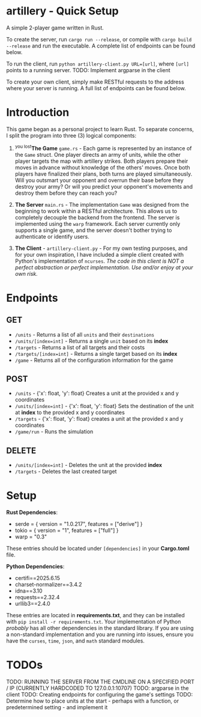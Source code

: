 # artillery - Quick Setup
A simple 2-player game written in Rust.

To create the server, run `cargo run --release`, or compile with `cargo build --release` and run the executable. A complete list of endpoints can be found below.

To run the client, run `python artillery-client.py URL=[url]`, where `[url]` points to a running server. TODO: Implement argparse in the client

To create your own client, simply make RESTful requests to the address where your server is running. A full list of endpoints can be found below.

# Introduction
This game began as a personal project to learn Rust. To separate concerns, I split the program into three (3) logical components:
1. <sup>you lost</sup>**The Game** `game.rs` - Each game is represented by an instance of the `Game` struct. One player directs an army of units, while the other player targets the map with artillery strikes. Both players prepare their moves in advance without knowledge of the others' moves. Once both players have finalized their plans, both turns are played simultaneously. Will you outsmart your opponent and overrun their base before they destroy your army? Or will you predict your opponent's movements and destroy them before they can reach you?

2. **The Server** `main.rs` - The implementation `Game` was designed from the beginning to work within a RESTful architecture. This allows us to completely decouple the backend from the frontend. The server is implemented using the `warp` framework. Each server currently only supports a single game, and the server doesn't bother trying to authenticate or identify users.

3. **The Client** - `artillery-client.py` - For my own testing purposes, and for your own inspiration, I have included a simple client created with Python's implementation of `ncurses`. *The code in this client is NOT a perfect abstraction or perfect implementation. Use and/or enjoy at your own risk.*

# Endpoints
## GET
- `/units` - Returns a list of all `units` and their `destinations`
- `/units/[index=int]` - Returns a single `unit` based on its **index**
- `/targets` - Returns a list of all targets and their costs
- `/targets/[index=int]` - Returns a single target based on its **index**
- `/game` - Returns all of the configuration information for the game

## POST
- `/units` - {'x': float, 'y': float} Creates a unit at the provided x and y coordinates
- `/units/[index=int]` - {'x': float, 'y': float} Sets the destination of the unit at **index** to the provided x and y coordinates
- `/targets` - {'x': float, 'y': float} creates a unit at the provided x and y coordinates
- `/game/run` - Runs the simulation

## DELETE
- `/units/[index=int]` - Deletes the unit at the provided **index**
- `/targets` - Deletes the last created target

# Setup
**Rust Dependencies**:
- serde = { version = "1.0.217", features = ["derive"] }
- tokio = { version = "1", features = ["full"] }
- warp = "0.3" 

These entries should be located under `[dependencies]` in your **Cargo.toml** file.

**Python Dependencies**:
- certifi==2025.6.15
- charset-normalizer==3.4.2
- idna==3.10
- requests==2.32.4
- urllib3==2.4.0 

These entries are located in **requirements.txt**, and they can be installed with `pip install -r requirements.txt`. Your implementation of Python *probably* has all other dependencies in the standard library. If you are using a non-standard implementation and you are running into issues, ensure you have the `curses`, `time`, `json`, and `math` standard modules.

# TODOs
TODO: RUNNING THE SERVER FROM THE CMDLINE ON A SPECIFIED PORT / IP (CURRENTLY HARDCODED TO 127.0.0.1:10707)
TODO: argparse in the client
TODO: Creating endpoints for configuring the game's settings
TODO: Determine how to place units at the start - perhaps with a function, or predetermined setting - and implement it
